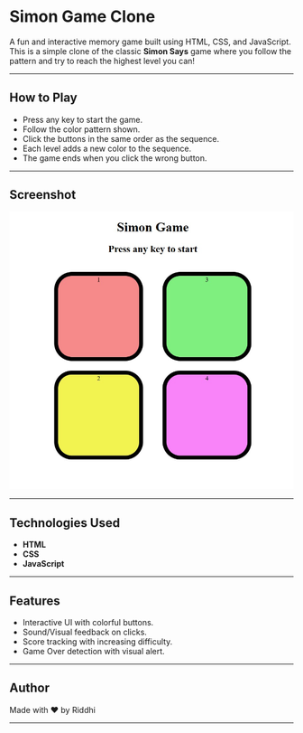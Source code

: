 #  Simon Game Clone

A fun and interactive memory game built using HTML, CSS, and JavaScript. This is a simple clone of the classic **Simon Says** game where you follow the pattern and try to reach the highest level you can!

---

##  How to Play

- Press any key to start the game.
- Follow the color pattern shown.
- Click the buttons in the same order as the sequence.
- Each level adds a new color to the sequence.
- The game ends when you click the wrong button.

---

##  Screenshot

![Simon Game Screenshot](./simon-game-screenshot.jpeg)

---

##  Technologies Used

- **HTML**
- **CSS**
- **JavaScript**

---

##  Features

- Interactive UI with colorful buttons.
- Sound/Visual feedback on clicks.
- Score tracking with increasing difficulty.
- Game Over detection with visual alert.

---


##  Author

Made with ❤️ by Riddhi

---



